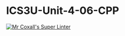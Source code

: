 # ICS3U-Unit-4-06-CPP

[![Mr Coxall's Super Linter](https://github.com/Johanna-liu16/ICS3U-Unit-4-06-CPP/workflows/Mr%20Coxall's%20Super%20Linter/badge.svg)](https://github.com/Johanna-liu16/ICS3U-Unit-4-06-CPP/actions/)
